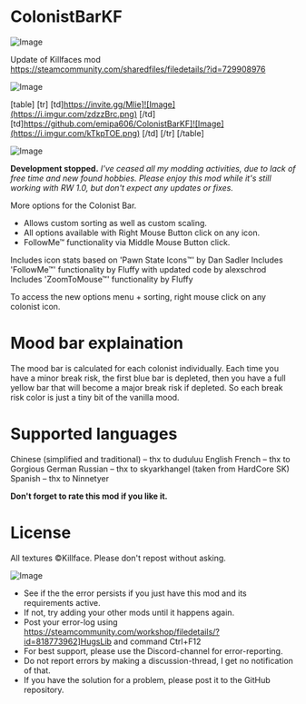 # ColonistBarKF

![Image](https://i.imgur.com/WAEzk68.png)

Update of Killfaces mod
https://steamcommunity.com/sharedfiles/filedetails/?id=729908976

![Image](https://i.imgur.com/7Gzt3Rg.png)


[table]
    [tr]
        [td]https://invite.gg/Mlie]![Image](https://i.imgur.com/zdzzBrc.png)
[/td]
        [td]https://github.com/emipa606/ColonistBarKF]![Image](https://i.imgur.com/kTkpTOE.png)
[/td]
    [/tr]
[/table]
	
![Image](https://i.imgur.com/NOW7jU1.png)

**Development stopped.**
*I've ceased all my modding activities, due to lack of free time and new found hobbies. 
Please enjoy this mod while it's still working with RW 1.0, but don't expect any updates or fixes.*

More options for the Colonist Bar.
- Allows custom sorting as well as custom scaling.
- All options available with Right Mouse Button click on any icon.
- FollowMe™ functionality via Middle Mouse Button click.

Includes icon stats based on 'Pawn State Icons™' by Dan Sadler
Includes 'FollowMe™' functionality by Fluffy with updated code by alexschrod
Includes 'ZoomToMouse™' functionality by Fluffy

To access the new options menu + sorting, right mouse click on any colonist icon.

# Mood bar explaination
 
The mood bar is calculated for each colonist individually. Each time you have a minor break risk, the first blue bar is depleted, then you have a full yellow bar that will become a major break risk if depleted. So each break risk color is just a tiny bit of the vanilla mood.

# Supported languages
 
Chinese (simplified and traditional) – thx to duduluu
English
French – thx to Gorgious
German
Russian – thx to skyarkhangel (taken from HardCore SK)
Spanish – thx to Ninnetyer

**Don't forget to rate this mod if you like it.**

# License
 
All textures ©Killface. Please don't repost without asking.

![Image](https://i.imgur.com/Rs6T6cr.png)



-  See if the the error persists if you just have this mod and its requirements active.
-  If not, try adding your other mods until it happens again.
-  Post your error-log using https://steamcommunity.com/workshop/filedetails/?id=818773962]HugsLib and command Ctrl+F12
-  For best support, please use the Discord-channel for error-reporting.
-  Do not report errors by making a discussion-thread, I get no notification of that.
-  If you have the solution for a problem, please post it to the GitHub repository.




